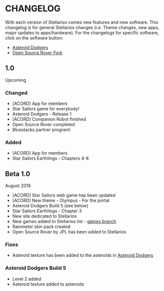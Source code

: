 # CHANGELOG
With each version of Stellarios comes new features and new software. This changelog is for general Stellarios changes (i.e. Theme changes, new apps, major updates to apps/hardware). For the changelogs for specific software, click on the software button:

* [Asteroid Dodgers](/stellarios/asteroid-dodgers-changelog)
* [Open Source Rover *Fork*](/stellarios/osr-changelog)

## 1.0
Upcoming

### Changed
* [ACORD] App for members
* Star Sailors game for everybody!
* Asteroid Dodgers - Release 1
* [ACORD] Companion Robot finished
* Open Source Rover completed
* Bluestacks partner program!

### Added
* [ACORD] App for members
* Star Sailors Earthlings - Chapters 4-8


## Beta 1.0
August 2019
* [ACORD] Star Sailors web game has been updated
* [ACORD] New theme - Olympus - For the portal
* Asteroid Dodgers Build 5 (see below)
* Star Sailors Earthlings - Chapter 3
* New site dedicated to Stellarios
* New games added to Stellarios list - [games branch](http://github.com/acord-robotics/stellarios/tree/other-games)
* Rainmeter skin pack created
* Open Source Rover by JPL has been added to Stellarios

### Fixes
* Asteroid texture has been added to the asteroids in [Asteroid Dodgers](http://github.com/irisdroidology/unityballs)

### Asteroid Dodgers Build 5
* Level 2 added
* Asteroid texture added to asteroids

[tag]: http://www.minddust.com/post/tags-and-categories-on-github-pages/
[migration]: docs/upgrade.md
[writing]: docs/writing.md
[scripts]: docs/scripts.md

[buy]: https://app.simplegoods.co/i/AQTTVBOE
[PRO-license]: licenses/PRO.md
[GPL-3.0]: licenses/GPL-3.0.md
